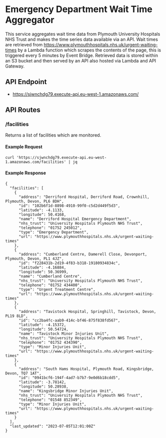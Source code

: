 # Emergency Department Wait Time Aggregator

This service aggregates wait time data from Plymouth University Hospitals NHS Trust and makes the 
time series data available via an API. Wait times are retrieved from https://www.plymouthhospitals.nhs.uk/urgent-waiting-times
by a Lambda function which scrapes the contents of the page, this is triggered every 5 minutes by Event Bridge.
Retrieved data is stored within an S3 bucket and then served by an API also hosted via Lambda and API Gateway.

## API Endpoint
* https://sjwnchdg79.execute-api.eu-west-1.amazonaws.com/

## API Routes
### /facilities
Returns a list of facilities which are monitored.

#### Example Request
```curl 'https://sjwnchdg79.execute-api.eu-west-1.amazonaws.com/facilities' | jq```

#### Example Response
```
{
  "facilities": [
    {
      "address": "Derriford Hospital, Derriford Road, Crownhill, Plymouth, Devon, PL6 8DH",
      "id": "102b6f1d-8898-4910-99f0-c5d2d449f5d3",
      "latitude": -4.1133,
      "longitude": 50.4168,
      "name": "Derriford Hospital Emergency Department",
      "nhs_trust": "University Hospitals Plymouth NHS Trust",
      "telephone": "01752 245012",
      "type": "Emergency Department",
      "url": "https://www.plymouthhospitals.nhs.uk/urgent-waiting-times"
    },
    {
      "address": "Cumberland Centre, Damerell Close, Devonport, Plymouth, Devon, PL1 4JZ",
      "id": "f228431b-2d19-4f83-b318-19180934834c",
      "latitude": -4.16884,
      "longitude": 50.36999,
      "name": "Cumberland Centre",
      "nhs_trust": "University Hospitals Plymouth NHS Trust",
      "telephone": "01752 434400",
      "type": "Urgent Treatment Centre",
      "url": "https://www.plymouthhospitals.nhs.uk/urgent-waiting-times"
    },
    {
      "address": "Tavistock Hospital, Springhill, Tavistock, Devon, PL19 8LD",
      "id": "cc2ba4fc-aab9-414c-bf46-875f838fd567",
      "latitude": -4.15372,
      "longitude": 50.54724,
      "name": "Tavistock Minor Injuries Unit",
      "nhs_trust": "University Hospitals Plymouth NHS Trust",
      "telephone": "01752 434390",
      "type": "Minor Injuries Unit",
      "url": "https://www.plymouthhospitals.nhs.uk/urgent-waiting-times"
    },
    {
      "address": "South Hams Hospital, Plymouth Road, Kingsbridge, Devon, TQ7 1AT",
      "id": "0941bcf6-194f-4ad7-b7b7-9e0d6b18cdd5",
      "latitude": -3.78142,
      "longitude": 50.28938,
      "name": "Kingsbridge Minor Injuries Unit",
      "nhs_trust": "University Hospitals Plymouth NHS Trust",
      "telephone": "01548 852349",
      "type": "Minor Injuries Unit",
      "url": "https://www.plymouthhospitals.nhs.uk/urgent-waiting-times"
    }
  ],
  "last_updated": "2023-07-05T12:01:00Z"
}
```